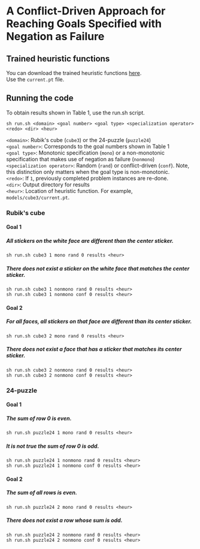 # A Conflict-Driven Approach for Reaching Goals Specified with Negation as Failure

## Trained heuristic functions
You can download the trained heuristic functions [here](https://drive.proton.me/urls/ZGQ3XKD2DC#w6s4sIuxF70c).\
Use the `current.pt` file.

## Running the code
To obtain results shown in Table 1, use the run.sh script.

`sh run.sh <domain> <goal number> <goal type> <specialization operator> <redo> <dir> <heur>`

`<domain>`: Rubik's cube (`cube3`) or the 24-puzzle (`puzzle24`)\
`<goal number>`: Corresponds to the goal numbers shown in Table 1\
`<goal type>`: Monotonic specification (`mono`) or a non-monotonic specification that makes use of negation as failure (`nonmono`)\
`<specialization operator>`: Random (`rand`) or conflict-driven (`conf`). Note, this distinction only matters when the goal type is non-monotonic.\
`<redo>`: If `1`, previously completed problem instances are re-done.\
`<dir>`: Output directory for results\
`<heur>`: Location of heuristic function. For example, `models/cube3/current.pt`.

### Rubik's cube
#### Goal 1
##### All stickers on the white face are different than the center sticker.
`sh run.sh cube3 1 mono rand 0 results <heur>`
##### There does not exist a sticker on the white face that matches the center sticker.
`sh run.sh cube3 1 nonmono rand 0 results <heur>`\
`sh run.sh cube3 1 nonmono conf 0 results <heur>`

#### Goal 2
##### For all faces, all stickers on that face are different than its center sticker.
`sh run.sh cube3 2 mono rand 0 results <heur>`

##### There does not exist a face that has a sticker that matches its center sticker.
`sh run.sh cube3 2 nonmono rand 0 results <heur>`\
`sh run.sh cube3 2 nonmono conf 0 results <heur>`


### 24-puzzle

#### Goal 1
##### The sum of row 0 is even.
`sh run.sh puzzle24 1 mono rand 0 results <heur>`

##### It is not true the sum of row 0 is odd.
`sh run.sh puzzle24 1 nonmono rand 0 results <heur>`\
`sh run.sh puzzle24 1 nonmono conf 0 results <heur>`

#### Goal 2
##### The sum of all rows is even.
`sh run.sh puzzle24 2 mono rand 0 results <heur>`

##### There does not exist a row whose sum is odd.
`sh run.sh puzzle24 2 nonmono rand 0 results <heur>`\
`sh run.sh puzzle24 2 nonmono conf 0 results <heur>`

